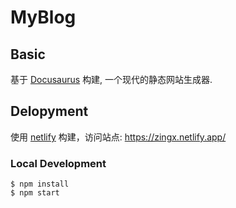 # MyBlog

## Basic

基于 [Docusaurus](https://docusaurus.io/) 构建, 一个现代的静态网站生成器.

## Delopyment

使用 [netlify](https://www.netlify.com/) 构建，访问站点: https://zingx.netlify.app/

### Local Development

```
$ npm install
$ npm start
```
